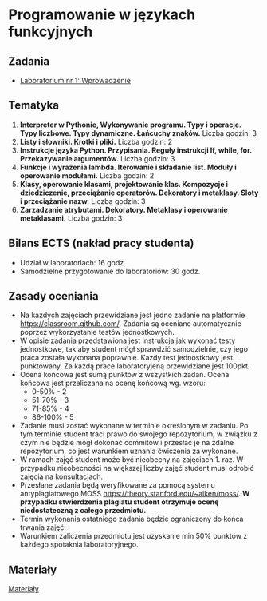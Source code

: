 # Programowanie w językach funkcyjnych

## Zadania
- [Laboratorium nr 1: Wprowadzenie](https://classroom.github.com/a/e1WczlGP/)

## Tematyka

1. **Interpreter w Pythonie, Wykonywanie programu. Typy i operacje.
   Typy liczbowe. Typy dynamiczne. Łańcuchy znaków.** 
    Liczba godzin: 3
2. **Listy i słowniki. Krotki i pliki.** Liczba godzin: 2
3. **Instrukcje języka Python. Przypisania. Reguły instrukcji If, while,
   for. Przekazywanie argumentów.** Liczba godzin: 3
4. **Funkcje i wyrażenia lambda. Iterowanie i składanie list. Moduły i
   operowanie modułami.** Liczba godzin: 2
5. **Klasy, operowanie klasami, projektowanie klas. Kompozycje i
   dziedziczenie, przeciążanie operatorów. Dekoratory i metaklasy.
   Sloty i przeciążanie nazw.** Liczba godzin: 3
6. **Zarzadzanie atrybutami. Dekoratory. Metaklasy i operowanie
   metaklasami.** Liczba godzin: 3

## Bilans ECTS (nakład pracy studenta)

- Udział w laboratoriach:  16 godz.
- Samodzielne przygotowanie do laboratoriów: 30 godz.

## Zasady oceniania

- Na każdych zajęciach przewidziane jest jedno zadanie na platformie https://classroom.github.com/. Zadania są oceniane
  automatycznie poprzez wykorzystanie testów jednostkowych.
- W opisie zadania przedstawiona jest instrukcja jak wykonać testy jednostkowe, tak aby student mógł sprawdzić
  samodzielnie, czy jego praca została wykonana poprawnie. Każdy test jednostkowy jest punktowany. Za każdą prace laboratoryjeną przewidziane jest 100pkt.
- Ocena końcowa jest sumą punktów z wszystkich zadań. Ocena końcowa jest przeliczana na ocenę końcową wg. wzoru:
  - 0-50% - 2
  - 51-70% - 3
  - 71-85% - 4
  - 86-100% - 5
- Zadanie musi zostać wykonane w terminie określonym w zadaniu. Po tym terminie student traci prawo do swojego
  repozytorium, w związku z czym nie będzie mógł dokonać commitów i przesłać je na zdalne repozytorium, co jest
  warunkiem
  uznania ćwiczenia za wykonane.
- W ramach zajęć student może być nieobecny na zajęciach 1. raz. W przypadku nieobecności na większej liczby zajęć
  student musi odrobić zajęcia na konsultacjach.
- Przesłane zadania będą weryfikowane za pomocą systemu antyplagiatowego MOSS https://theory.stanford.edu/~aiken/moss/.
  **W przypadku stwierdzenia plagiatu student otrzymuje ocenę niedostateczną z całego przedmiotu.**
- Termin wykonania ostatniego zadania będzie ograniczony do końca trwania zajęć.
- Warunkiem zaliczenia przedmiotu jest uzyskanie min 50% punktów z każdego spotaknia laboratoryjnego.

## Materiały
[Materiały](https://github.com/Kajkitsu/pjf/tree/master/Materia%C5%82y%20od%20A)
